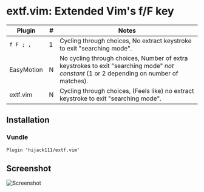 # extf.vim: Extended Vim's f/F key

| Plugin | # | Notes | 
| --------- | --------- | --------- | 
| `f F ; ,` | 1 | Cycling through choices, No extract keystroke to exit "searching mode". | 
| EasyMotion | N | No cycling through choices, Number of extra keystrokes to exit "searching mode" _not constant_ (1 or 2 depending on number of matches). | 
| extf.vim | N | Cycling through choices, (Feels like) no extract keystroke to exit "searching mode". | 

## Installation

### Vundle

    Plugin 'hijack111/extf.vim'

## Screenshot
![Screenshot](../images/showcase_1.gif)
